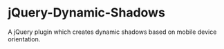 jQuery-Dynamic-Shadows
======================

A jQuery plugin which creates dynamic shadows based on mobile device orientation.